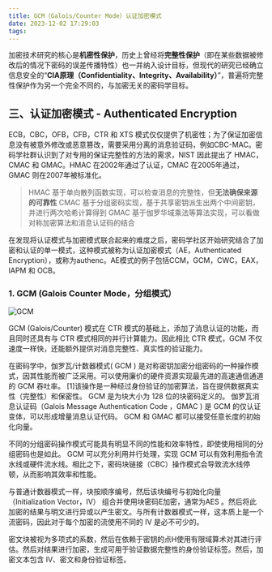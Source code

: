 ```yaml
---
title: GCM（Galois/Counter Mode）认证加密模式
date: 2023-12-02 17:29:03
tags:
---
```


加密技术研究的核心是**机密性保护**，历史上曾经将**完整性保护**（即在某些数据被修改后的情况下密码的误差传播特性）也一并纳入设计目标，但现代的研究已经确立信息安全的“**CIA原理（Confidentiality、Integrity、Availability）**”，普遍将完整性保护作为另一个完全不同的，与加密无关的密码学目标。

## 三、认证加密模式 - Authenticated Encryption

ECB，CBC，OFB，CFB，CTR 和 XTS 模式仅仅提供了机密性；为了保证加密信息没有被意外修改或恶意篡改，需要采用分离的消息验证码，例如CBC-MAC。密码学社群认识到了对专用的保证完整性的方法的需求，NIST 因此提出了 HMAC，CMAC 和 GMAC。HMAC 在2002年通过了认证，CMAC 在2005年通过，GMAC 则在2007年被标准化。
> HMAC 基于单向散列函数实现，可以检查消息的完整性，但**无法确保来源的可靠性**
> CMAC 基于分组密码实现，基于共享密钥派生出两个中间密钥，并进行两次哈希计算得到
> GMAC 基于伽罗华域乘法等算法实现，可以看做对称加密算法和消息认证码的结合

在发现将认证模式与加密模式联合起来的难度之后，密码学社区开始研究结合了加密和认证的单一模式，这种模式被称为认证加密模式（AE，Authenticated Encryption），或称为authenc。AE模式的例子包括CCM，GCM，CWC，EAX，IAPM 和 OCB。

### 1. GCM (Galois Counter Mode，分组模式）

![GCM](GCM.png)

GCM (Galois/Counter) 模式在 CTR 模式的基础上，添加了消息认证的功能，而且同时还具有与 CTR 模式相同的并行计算能力。因此相比 CTR 模式，GCM 不仅速度一样快，还能额外提供对消息完整性、真实性的验证能力。

在密码学中，伽罗瓦/计数器模式( GCM ) 是对称密钥加密分组密码的一种操作模式，因其性能而被广泛采用。可以使用廉价的硬件资源实现最先进的高速通信通道的 GCM 吞吐率。 [1]该操作是一种经过身份验证的加密算法，旨在提供数据真实性（完整性）和保密性。 GCM 是为块大小为 128 位的块密码定义的。 伽罗瓦消息认证码（Galois Message Authentication Code ，GMAC ) 是 GCM 的仅认证变体，可以形成增量消息认证代码。 GCM 和 GMAC 都可以接受任意长度的初始化向量。

不同的分组密码操作模式可能具有明显不同的性能和效率特性，即使使用相同的分组密码也是如此。 GCM 可以充分利用并行处理，实现 GCM 可以有效利用指令流水线或硬件流水线。相比之下，密码块链接（CBC）操作模式会导致流水线停顿，从而影响其效率和性能。

与普通计数器模式一样，块按顺序编号，然后该块编号与初始化向量（Initialization Vector，IV） 组合并使用块密码E加密，通常为AES 。然后将此加密的结果与明文进行异或以产生密文。与所有计数器模式一样，这本质上是一个流密码，因此对于每个加密的流使用不同的 IV 是必不可少的。

密文块被视为多项式的系数，然后在依赖于密钥的点H使用有限域算术对其进行评估。然后对结果进行加密，生成可用于验证数据完整性的身份验证标签。然后，加密文本包含 IV、密文和身份验证标签。
